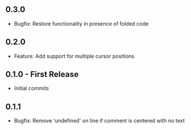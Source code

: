 ## 0.3.0
* Bugfix: Restore functionality in presence of folded code

## 0.2.0
* Feature: Add support for multiple cursor positions

## 0.1.0 - First Release
* Initial commits

## 0.1.1
* Bugfix: Remove 'undefined' on line if comment is centered with no text
